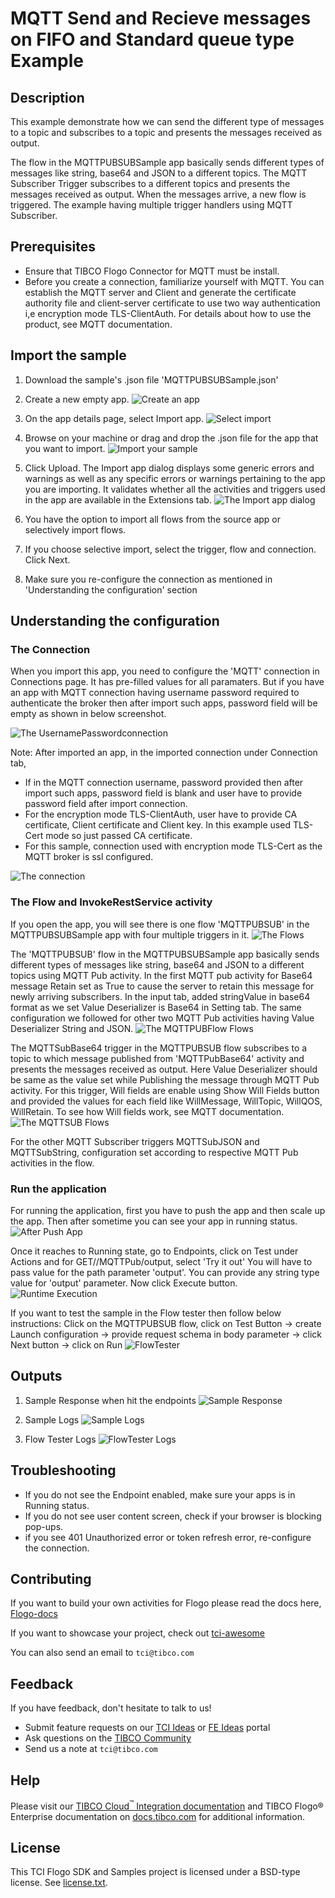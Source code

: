 # MQTT Send and Recieve messages on FIFO and Standard queue type Example


## Description

This example demonstrate how we can send the different type of messages to a topic and subscribes to a topic and presents the messages received as output.

The flow in the MQTTPUBSUBSample app basically sends different types of messages like string, base64 and JSON to a different topics. The MQTT Subscriber Trigger subscribes to a different topics and presents the messages received as output. When the messages arrive, a new flow is triggered. The example having multiple trigger handlers using MQTT Subscriber.

## Prerequisites

* Ensure that TIBCO Flogo Connector for MQTT must be install.
* Before you create a connection, familiarize yourself with MQTT. You can establish the MQTT server and Client and generate the certificate authority file and client-server certificate to use two way authentication i,e encryption mode TLS-ClientAuth. For details about how to use the product, see MQTT documentation. 

## Import the sample

1. Download the sample's .json file 'MQTTPUBSUBSample.json'

2. Create a new empty app.
![Create an app](../../import-screenshots/2.png)

3. On the app details page, select Import app.
![Select import](../../import-screenshots/3.png)

4. Browse on your machine or drag and drop the .json file for the app that you want to import.
![Import your sample](../../import-screenshots/MQTTPUBSUBSample/ImportMQTTApp.png)

5. Click Upload. The Import app dialog displays some generic errors and warnings as well as any specific errors or warnings pertaining to the app you are importing. It validates whether all the activities and triggers used in the app are available in the Extensions tab.
![The Import app dialog](../../import-screenshots/MQTTPUBSUBSample/ImportDialog.png)

6. You have the option to import all flows from the source app or selectively import flows.

7. If you choose selective import, select the trigger, flow and connection. Click Next.

8. Make sure you re-configure the connection as mentioned in 'Understanding the configuration' section

## Understanding the configuration

### The Connection
When you import this app, you need to configure the 'MQTT' connection in Connections page. It has pre-filled values for all paramaters. But if you have an app with MQTT connection having username password required to authenticate the broker then after import such apps, password field will be empty as shown in below screenshot.

![The UsernamePasswordconnection](../../import-screenshots/MQTTPUBSUBSample/ImportedMQTTConnectionPasswordBlank.png)

Note: After imported an app, in the imported connection under Connection tab,
* If in the MQTT connection username, password provided then after import such apps, password field is blank and user have to provide password field after import connection. 
* For the encryption mode TLS-ClientAuth, user have to provide CA certificate, Client certificate and Client key. In this example used TLS-Cert mode so just passed CA certificate.  
* For this sample, connection used with encryption mode TLS-Cert as the MQTT broker is ssl configured.

![The connection](../../import-screenshots/MQTTPUBSUBSample/MQTTConnection.png)

### The Flow and InvokeRestService activity
If you open the app, you will see there is one flow 'MQTTPUBSUB' in the MQTTPUBSUBSample app with four multiple triggers in it. 
![The Flows](../../import-screenshots/MQTTPUBSUBSample/Flows.png)

The 'MQTTPUBSUB' flow in the MQTTPUBSUBSample app basically sends  different types of messages like string, base64 and JSON to a different topics using MQTT Pub activity. In the first MQTT pub activity for Base64 message Retain set as True to cause the server to retain this message for newly arriving subscribers. In the input tab, added stringValue in base64 format as we set Value Deserializer is Base64 in Setting tab. The same configuration we followed for other two MQTT Pub activities having Value Deserializer String and JSON.
![The MQTTPUBFlow Flows](../../import-screenshots/MQTTPUBSUBSample/MQTTPUBFlow.png)

The MQTTSubBase64 trigger in the MQTTPUBSUB flow subscribes to a topic to which message published from 'MQTTPubBase64' activity and presents the messages received as output. Here Value Deserializer should be same as the value set while Publishing the message through MQTT Pub activity. For this trigger, Will fields are enable using Show Will Fields button and provided the values for each field like WillMessage, WillTopic, WillQOS, WillRetain. To see how Will fields work, see MQTT documentation. 
![The MQTTSUB Flows](../../import-screenshots/MQTTPUBSUBSample/MQTTSUB.png)

For the other MQTT Subscriber triggers MQTTSubJSON and MQTTSubString, configuration set according to respective MQTT Pub activities in the flow.

### Run the application
For running the application, first you have to push the app and then scale up the app. Then after sometime you can see your app in running status.
![After Push App](../../import-screenshots/MQTTPUBSUBSample/AfterPushAppRunningState.png)

Once it reaches to Running state, go to Endpoints, click on Test under Actions and for GET//MQTTPub/output, select 'Try it out'
You will have to pass value for the path parameter 'output'. You can provide any string type value for 'output' parameter.
Now click Execute button.
![Runtime Execution](../../import-screenshots/MQTTPUBSUBSample/RESTRequest.png)

If you want to test the sample in the Flow tester then follow below instructions:
Click on the MQTTPUBSUB flow, click on Test Button -> create Launch configuration -> provide request schema in body parameter -> click Next button -> click on Run
![FlowTester](../../import-screenshots/MQTTPUBSUBSample/Flowtester.png)

## Outputs

1. Sample Response when hit the endpoints
![Sample Response](../../import-screenshots/MQTTPUBSUBSample/RuntimeExecution.png)

2. Sample Logs
![Sample Logs](../../import-screenshots/MQTTPUBSUBSample/SampleLogs.png)

3. Flow Tester Logs
![FlowTester Logs](../../import-screenshots/MQTTPUBSUBSample/FlowTesterLogs.png)


## Troubleshooting

* If you do not see the Endpoint enabled, make sure your apps is in Running status.
* If you do not see user content screen, check if your browser is blocking pop-ups.
* if you see 401 Unauthorized error or token refresh error, re-configure the connection.

## Contributing
If you want to build your own activities for Flogo please read the docs here, [Flogo-docs](https://tibcosoftware.github.io/flogo/)

If you want to showcase your project, check out [tci-awesome](https://github.com/TIBCOSoftware/tci-awesome)

You can also send an email to `tci@tibco.com`

## Feedback
If you have feedback, don't hesitate to talk to us!

* Submit feature requests on our [TCI Ideas](https://ideas.tibco.com/?project=TCI) or [FE Ideas](https://ideas.tibco.com/?project=FE) portal
* Ask questions on the [TIBCO Community](https://community.tibco.com/answers/product/344006)
* Send us a note at `tci@tibco.com`

## Help
Please visit our [TIBCO Cloud<sup>&trade;</sup> Integration documentation](https://integration.cloud.tibco.com/docs/) and TIBCO Flogo® Enterprise documentation on [docs.tibco.com](https://docs.tibco.com/) for additional information.

## License
This TCI Flogo SDK and Samples project is licensed under a BSD-type license. See [license.txt](license.txt).
